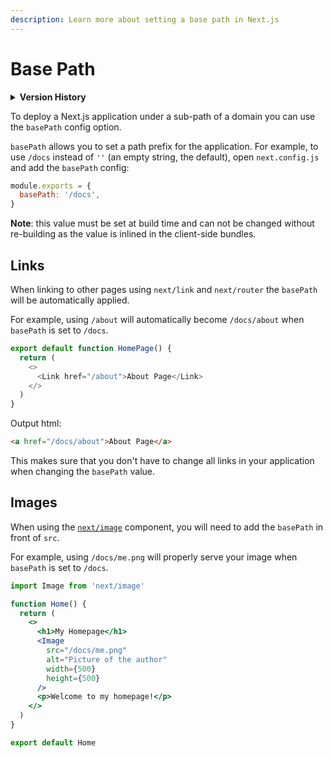 ```yaml
---
description: Learn more about setting a base path in Next.js
---
```


# Base Path

<details>
  <summary><b>Version History</b></summary>

| Version  | Changes          |
| -------- | ---------------- |
| `v9.5.0` | Base Path added. |

</details>

To deploy a Next.js application under a sub-path of a domain you can use the `basePath` config option.

`basePath` allows you to set a path prefix for the application. For example, to use `/docs` instead of `''` (an empty string, the default), open `next.config.js` and add the `basePath` config:

```js
module.exports = {
  basePath: '/docs',
}
```

**Note**: this value must be set at build time and can not be changed without re-building as the value is inlined in the client-side bundles.

## Links

When linking to other pages using `next/link` and `next/router` the `basePath` will be automatically applied.

For example, using `/about` will automatically become `/docs/about` when `basePath` is set to `/docs`.

```js
export default function HomePage() {
  return (
    <>
      <Link href="/about">About Page</Link>
    </>
  )
}
```

Output html:

```html
<a href="/docs/about">About Page</a>
```

This makes sure that you don't have to change all links in your application when changing the `basePath` value.

## Images

When using the [`next/image`](/docs/api-reference/next/image.md) component, you will need to add the `basePath` in front of `src`.

For example, using `/docs/me.png` will properly serve your image when `basePath` is set to `/docs`.

```jsx
import Image from 'next/image'

function Home() {
  return (
    <>
      <h1>My Homepage</h1>
      <Image
        src="/docs/me.png"
        alt="Picture of the author"
        width={500}
        height={500}
      />
      <p>Welcome to my homepage!</p>
    </>
  )
}

export default Home
```

